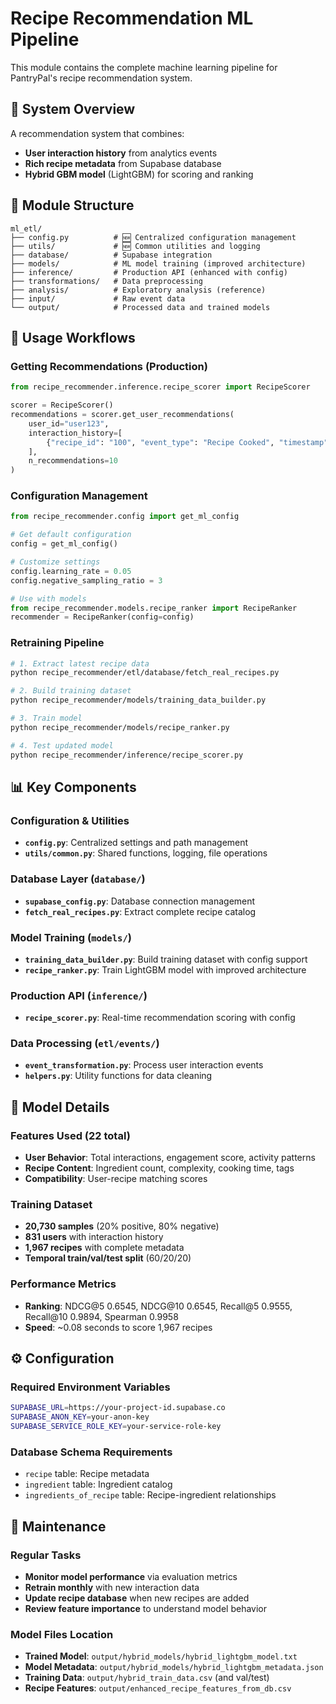 # Recipe Recommendation ML Pipeline

This module contains the complete machine learning pipeline for PantryPal's recipe recommendation system.

## 🎯 System Overview

A recommendation system that combines:
- **User interaction history** from analytics events
- **Rich recipe metadata** from Supabase database  
- **Hybrid GBM model** (LightGBM) for scoring and ranking

## 📁 Module Structure

```
ml_etl/
├── config.py          # 🆕 Centralized configuration management
├── utils/             # 🆕 Common utilities and logging
├── database/          # Supabase integration
├── models/            # ML model training (improved architecture)
├── inference/         # Production API (enhanced with config)
├── transformations/   # Data preprocessing
├── analysis/          # Exploratory analysis (reference)
├── input/             # Raw event data
└── output/            # Processed data and trained models
```

## 🚀 Usage Workflows

### Getting Recommendations (Production)
```python
from recipe_recommender.inference.recipe_scorer import RecipeScorer

scorer = RecipeScorer()
recommendations = scorer.get_user_recommendations(
    user_id="user123",
    interaction_history=[
        {"recipe_id": "100", "event_type": "Recipe Cooked", "timestamp": 1755666000}
    ],
    n_recommendations=10
)
```

### Configuration Management
```python
from recipe_recommender.config import get_ml_config

# Get default configuration
config = get_ml_config()

# Customize settings
config.learning_rate = 0.05
config.negative_sampling_ratio = 3

# Use with models
from recipe_recommender.models.recipe_ranker import RecipeRanker
recommender = RecipeRanker(config=config)
```

### Retraining Pipeline
```bash
# 1. Extract latest recipe data
python recipe_recommender/etl/database/fetch_real_recipes.py

# 2. Build training dataset
python recipe_recommender/models/training_data_builder.py

# 3. Train model
python recipe_recommender/models/recipe_ranker.py

# 4. Test updated model
python recipe_recommender/inference/recipe_scorer.py
```

## 📊 Key Components

### Configuration & Utilities
- **`config.py`**: Centralized settings and path management 
- **`utils/common.py`**: Shared functions, logging, file operations

### Database Layer (`database/`)
- **`supabase_config.py`**: Database connection management
- **`fetch_real_recipes.py`**: Extract complete recipe catalog

### Model Training (`models/`)  
- **`training_data_builder.py`**: Build training dataset with config support
- **`recipe_ranker.py`**: Train LightGBM model with improved architecture

### Production API (`inference/`)
- **`recipe_scorer.py`**: Real-time recommendation scoring with config

### Data Processing (`etl/events/`)
- **`event_transformation.py`**: Process user interaction events
- **`helpers.py`**: Utility functions for data cleaning

## 🎯 Model Details

### Features Used (22 total)
- **User Behavior**: Total interactions, engagement score, activity patterns
- **Recipe Content**: Ingredient count, complexity, cooking time, tags
- **Compatibility**: User-recipe matching scores

### Training Dataset
- **20,730 samples** (20% positive, 80% negative)
- **831 users** with interaction history
- **1,967 recipes** with complete metadata
- **Temporal train/val/test split** (60/20/20)

### Performance Metrics
- **Ranking**: NDCG@5 0.6545, NDCG@10 0.6545, Recall@5 0.9555, Recall@10 0.9894, Spearman 0.9958
- **Speed**: ~0.08 seconds to score 1,967 recipes

## ⚙️ Configuration

### Required Environment Variables
```bash
SUPABASE_URL=https://your-project-id.supabase.co
SUPABASE_ANON_KEY=your-anon-key  
SUPABASE_SERVICE_ROLE_KEY=your-service-role-key
```

### Database Schema Requirements
- `recipe` table: Recipe metadata
- `ingredient` table: Ingredient catalog  
- `ingredients_of_recipe` table: Recipe-ingredient relationships

## 🔧 Maintenance

### Regular Tasks
- **Monitor model performance** via evaluation metrics
- **Retrain monthly** with new interaction data
- **Update recipe database** when new recipes are added
- **Review feature importance** to understand model behavior

### Model Files Location
- **Trained Model**: `output/hybrid_models/hybrid_lightgbm_model.txt`
- **Model Metadata**: `output/hybrid_models/hybrid_lightgbm_metadata.json`  
- **Training Data**: `output/hybrid_train_data.csv` (and val/test)
- **Recipe Features**: `output/enhanced_recipe_features_from_db.csv`